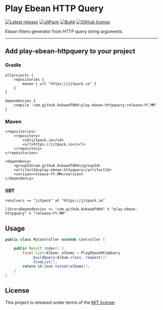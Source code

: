 # Play Ebean HTTP Query


[![Latest release](https://img.shields.io/badge/latest_release-16.04-orange.svg)](https://github.com/0xbaadf00d/play-ebean-httpquery/releases)
[![JitPack](https://jitpack.io/v/0xbaadf00d/play-ebean-httpquery.svg)](https://jitpack.io/#0xbaadf00d/play-ebean-httpquery)
[![Build](https://img.shields.io/travis-ci/0xbaadf00d/play-ebean-httpquery.svg?branch=master&style=flat)](https://travis-ci.org/0xbaadf00d/play-ebean-httpquery)
[![GitHub license](https://img.shields.io/badge/license-MIT-blue.svg)](https://raw.githubusercontent.com/0xbaadf00d/play-ebean-httpquery/master/LICENSE)

Ebean filters generator from HTTP query string arguments.
*****

## Add play-ebean-httpquery to your project

### Gradle

    allprojects {
        repositories {
            maven { url "https://jitpack.io" }
        }
    }

    dependencies {
        compile 'com.github.0xbaadf00d:play-ebean-httpquery:release~YY.MM'
    }

### Maven

    <repositories>
        <repository>
            <id>jitpack.io</id>
            <url>https://jitpack.io</url>
        </repository>
    </repositories>

    <dependency>
        <groupId>com.github.0xbaadf00d</groupId>
        <artifactId>play-ebean-httpquery</artifactId>
        <version>release~YY.MM</version>
    </dependency>

### SBT

    resolvers += "jitpack" at "https://jitpack.io"

    libraryDependencies += "com.github.0xbaadf00d" % "play-ebean-httpquery" % "release~YY.MM"



## Usage

```java
public class MyController extends Controller {

    public Result index() {
        final List<Album> albums = PlayEbeanHttpQuery
            .buildQuery(Album.class, request())
            .findList();
        return ok(Json.toJson(albums));
    }
}
```


## License
This project is released under terms of the [MIT license](https://raw.githubusercontent.com/0xbaadf00d/play-ebean-httpquery/master/LICENSE).

